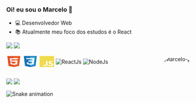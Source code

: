 ### Oi! eu sou o Marcelo 👋

- 💻 Desenvolvedor Web
- 📚 Atualmente meu foco dos estudos é o React

<div align="left
  <a href="https://github.com/marcelo23vds">
  <img height="180em" src="https://github-readme-stats.vercel.app/api?username=marcelo23vds&show_icons=true&theme=vision-friendly-dark&include_all_commits=true&count_private=true"/>
  <img height="180em" src="https://github-readme-stats.vercel.app/api/top-langs/?username=marcelo23vds&layout=compact&langs_count=7&theme=vision-friendly-dark"/>
</div>
  
<div style="display: inline_block"><br>
  <img align="center" alt="HTML" height="30" width="40" src="https://raw.githubusercontent.com/devicons/devicon/master/icons/html5/html5-original.svg">
  <img align="center" alt="CSS" height="30" width="40" src="https://raw.githubusercontent.com/devicons/devicon/master/icons/css3/css3-original.svg">
  <img align="center" alt="Js" height="30" width="40" src="https://raw.githubusercontent.com/devicons/devicon/master/icons/javascript/javascript-plain.svg">
  <img align="center" alt="ReactJs" height="30" width="40" src="https://cdn.jsdelivr.net/gh/devicons/devicon/icons/react/react-original.svg" />
  <img align="center" alt="NodeJs" height="30" width="40" src="https://cdn.jsdelivr.net/gh/devicons/devicon/icons/nodejs/nodejs-original.svg">
  <img align="right" alt="Marcelo-pic" height="150" style="border-radius:50px;" src="https://media.discordapp.net/attachments/841427610843611136/941527543822045234/09c62903beeba336dc9da76eb5c9a107.gif">
</div>  

##

<div> 
  <a href = "mailto:marcelo23vds@gmail.com"><img src="https://img.shields.io/badge/-Gmail-%23333?style=for-the-badge&logo=gmail&logoColor=red" target="_blank"></a>
  <a href="https://www.linkedin.com/in/marcelo-vieira-5950841b4/" target="_blank"><img src="https://img.shields.io/badge/-LinkedIn-%230077B5?style=for-the-badge&logo=linkedin&logoColor=white" target="_blank"></a>
</div>

![Snake animation](https://github.com/marcelo23vds/marcelo23vds/blob/output/github-contribution-grid-snake.svg)
